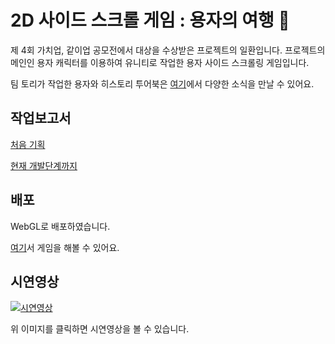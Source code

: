 # 2D 사이드 스크롤 게임 : 용자의 여행  💪
제 4회 가치업, 같이업 공모전에서 대상을 수상받은 프로젝트의 일환입니다. 
프로젝트의 메인인 용자 캐릭터를 이용하여 유니티로 작업한 용자 사이드 스크롤링 게임입니다.


팀 토리가 작업한 용자와 히스토리 투어북은 [여기](https://www.instagram.com/teamtory_campustownsmu/?hl=ko)에서 다양한 소식을 만날 수 있어요. 



## 작업보고서 
[처음 기획](https://www.notion.so/kimdee/Copy-of-_-_1815364_-414038abca714201ad32ab560ebe9fda)


[현재 개발단계까지](https://www.notion.so/kimdee/5d0dc72c5fde4daa93ae401c93843905)



## 배포 
WebGL로 배포하였습니다. 

[여기](https://yongja-platformer.netlify.app/)서 게임을 해볼 수 있어요. 


## 시연영상
[![시연영상](https://img.youtube.com/vi/yndI-an9NUE/0.jpg)](https://youtu.be/yndI-an9NUE)

위 이미지를 클릭하면 시연영상을 볼 수 있습니다. 
